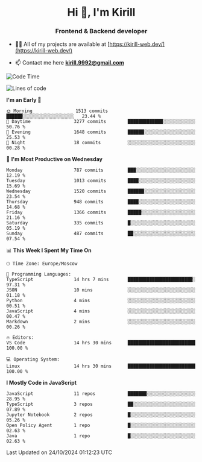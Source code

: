 <h1 align="center">Hi 👋, I'm Kirill</h1>
<h3 align="center">Frontend & Backend developer</h3>

- 👨‍💻 All of my projects are available at [https://kirill-web.dev/](https://kirill-web.dev/)

- 📫 Contact me here **kirill.9992@gmail.com**











<!--START_SECTION:waka-->
![Code Time](http://img.shields.io/badge/Code%20Time-2%2C010%20hrs%2057%20mins-blue)

![Lines of code](https://img.shields.io/badge/From%20Hello%20World%20I%27ve%20Written-4.8%20million%20lines%20of%20code-blue)

**I'm an Early 🐤** 

```text
🌞 Morning                1513 commits        ██████░░░░░░░░░░░░░░░░░░░   23.44 % 
🌆 Daytime                3277 commits        █████████████░░░░░░░░░░░░   50.76 % 
🌃 Evening                1648 commits        ██████░░░░░░░░░░░░░░░░░░░   25.53 % 
🌙 Night                  18 commits          ░░░░░░░░░░░░░░░░░░░░░░░░░   00.28 % 
```
📅 **I'm Most Productive on Wednesday** 

```text
Monday                   787 commits         ███░░░░░░░░░░░░░░░░░░░░░░   12.19 % 
Tuesday                  1013 commits        ████░░░░░░░░░░░░░░░░░░░░░   15.69 % 
Wednesday                1520 commits        ██████░░░░░░░░░░░░░░░░░░░   23.54 % 
Thursday                 948 commits         ████░░░░░░░░░░░░░░░░░░░░░   14.68 % 
Friday                   1366 commits        █████░░░░░░░░░░░░░░░░░░░░   21.16 % 
Saturday                 335 commits         █░░░░░░░░░░░░░░░░░░░░░░░░   05.19 % 
Sunday                   487 commits         ██░░░░░░░░░░░░░░░░░░░░░░░   07.54 % 
```


📊 **This Week I Spent My Time On** 

```text
🕑︎ Time Zone: Europe/Moscow

💬 Programming Languages: 
TypeScript               14 hrs 7 mins       ████████████████████████░   97.31 % 
JSON                     10 mins             ░░░░░░░░░░░░░░░░░░░░░░░░░   01.18 % 
Python                   4 mins              ░░░░░░░░░░░░░░░░░░░░░░░░░   00.51 % 
JavaScript               4 mins              ░░░░░░░░░░░░░░░░░░░░░░░░░   00.47 % 
Markdown                 2 mins              ░░░░░░░░░░░░░░░░░░░░░░░░░   00.26 % 

🔥 Editors: 
VS Code                  14 hrs 30 mins      █████████████████████████   100.00 % 

💻 Operating System: 
Linux                    14 hrs 30 mins      █████████████████████████   100.00 % 
```

**I Mostly Code in JavaScript** 

```text
JavaScript               11 repos            ███████░░░░░░░░░░░░░░░░░░   28.95 % 
TypeScript               3 repos             ██░░░░░░░░░░░░░░░░░░░░░░░   07.89 % 
Jupyter Notebook         2 repos             █░░░░░░░░░░░░░░░░░░░░░░░░   05.26 % 
Open Policy Agent        1 repo              █░░░░░░░░░░░░░░░░░░░░░░░░   02.63 % 
Java                     1 repo              █░░░░░░░░░░░░░░░░░░░░░░░░   02.63 % 
```




 Last Updated on 24/10/2024 01:12:23 UTC
<!--END_SECTION:waka-->
